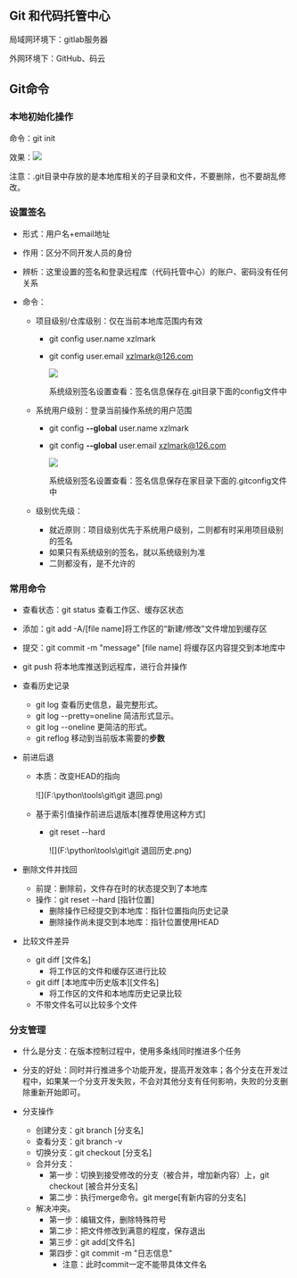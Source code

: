 ## Git 和代码托管中心

局域网环境下：gitlab服务器

外网环境下：GitHub、码云



## Git命令

### 本地初始化操作

命令：git init

效果：![](F:\python\tools\git\Git初始化.png)

注意：.git目录中存放的是本地库相关的子目录和文件，不要删除，也不要胡乱修改。

### 设置签名

- 形式：用户名+email地址

- 作用：区分不同开发人员的身份

- 辨析：这里设置的签名和登录远程库（代码托管中心）的账户、密码没有任何关系

- 命令：

  - 项目级别/仓库级别：仅在当前本地库范围内有效

    - git config user.name xzlmark

    - git config user.email xzlmark@126.com

      ![](F:\python\tools\git\git项目级别用户设置及查看.png)

      系统级别签名设置查看：签名信息保存在.git目录下面的config文件中

  - 系统用户级别：登录当前操作系统的用户范围

    - git config **--global** user.name xzlmark

    - git config **--global** user.email xzlmark@126.com

      ![](F:\python\tools\git\git系统级别用户设置及查看.png)

      系统级别签名设置查看：签名信息保存在家目录下面的.gitconfig文件中

  - 级别优先级：

    - 就近原则：项目级别优先于系统用户级别，二则都有时采用项目级别的签名
    - 如果只有系统级别的签名，就以系统级别为准
    - 二则都没有，是不允许的

### 常用命令

- 查看状态：git status  查看工作区、缓存区状态
- 添加：git add -A/[file name]将工作区的“新建/修改”文件增加到缓存区
- 提交：git commit -m "message" [file name] 将缓存区内容提交到本地库中
- git push  将本地库推送到远程库，进行合并操作

- 查看历史记录
  - git log 查看历史信息，最完整形式。
  - git log --pretty=oneline 简洁形式显示。
  - git log --oneline 更简洁的形式。
  - git reflog 移动到当前版本需要的**步数**

- 前进后退

  - 本质：改变HEAD的指向

    ![](F:\python\tools\git\git 退回.png)

  - 基于索引值操作前进后退版本[推荐使用这种方式]

    - git reset --hard 

      ![](F:\python\tools\git\git 退回历史.png)

- 删除文件并找回
  - 前提：删除前，文件存在时的状态提交到了本地库
  - 操作：git reset --hard [指针位置]
    - 删除操作已经提交到本地库：指针位置指向历史记录
    - 删除操作尚未提交到本地库：指针位置使用HEAD

- 比较文件差异
  - git diff [文件名]
    - 将工作区的文件和缓存区进行比较
  - git diff [本地库中历史版本][文件名]
    - 将工作区的文件和本地库历史记录比较
  - 不带文件名可以比较多个文件

### 分支管理

- 什么是分支：在版本控制过程中，使用多条线同时推进多个任务
- 分支的好处：同时并行推进多个功能开发，提高开发效率；各个分支在开发过程中，如果某一个分支开发失败，不会对其他分支有任何影响，失败的分支删除重新开始即可。

- 分支操作
  - 创建分支：git branch [分支名]
  - 查看分支：git branch -v
  - 切换分支：git checkout [分支名]
  - 合并分支：
    - 第一步：切换到接受修改的分支（被合并，增加新内容）上，git checkout [被合并分支名]
    - 第二步：执行merge命令。git merge[有新内容的分支名]
  - 解决冲突。
    - 第一步：编辑文件，删除特殊符号
    - 第二步：把文件修改到满意的程度，保存退出
    - 第三步：git add[文件名]
    - 第四步：git commit -m "日志信息"
      - 注意：此时commit一定不能带具体文件名











